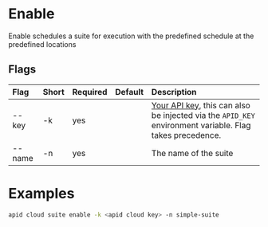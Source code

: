# Enable

Enable schedules a suite for execution with the predefined schedule at the predefined locations

## Flags

| Flag   | Short | Required | Default | Description                                                                                                                   |
| :----- | :---- | :------- | :------ | :---------------------------------------------------------------------------------------------------------------------------- |
| --key  | -k    | yes      |         | [Your API key](../cloud/README.md), this can also be injected via the `APID_KEY` environment variable. Flag takes precedence. |
| --name | -n    | yes      |         | The name of the suite                                                                                                         |

# Examples

```bash
apid cloud suite enable -k <apid cloud key> -n simple-suite
```
